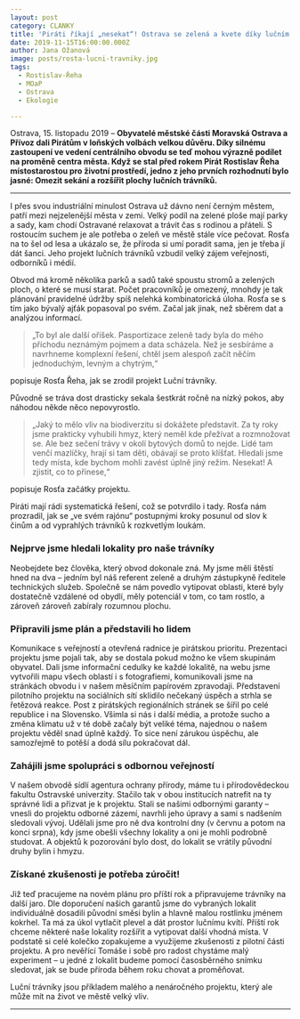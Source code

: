 ```yaml
---
layout: post
category: CLANKY
title: 'Piráti říkají „nesekat“! Ostrava se zelená a kvete díky lučním trávníkům'
date: 2019-11-15T16:00:00.000Z
author: Jana Ožanová
image: posts/rosta-lucni-travniky.jpg
tags:
  - Rostislav-Řeha
  - MOaP
  - Ostrava
  - Ekologie

---
```


Ostrava, 15. listopadu 2019 – **Obyvatelé městské části Moravská Ostrava a Přívoz dali Pirátům v loňských volbách velkou důvěru. Díky silnému zastoupení ve vedení centrálního obvodu se teď mohou výrazně podílet na proměně centra města. Když se stal před rokem Pirát Rostislav Řeha místostarostou pro životní prostředí, jedno z jeho prvních rozhodnutí bylo jasné: Omezit sekání a rozšířit plochy lučních trávníků.**

<hr />

I přes svou industriální minulost Ostrava už dávno není černým městem, patří mezi nejzelenější města v zemi. Velký podíl na zelené ploše mají parky a sady, kam chodí Ostravané relaxovat a trávit čas s rodinou a přáteli. S rostoucím suchem je ale potřeba o zeleň ve městě stále více pečovat. Rosťa na to šel od lesa a ukázalo se, že příroda si umí poradit sama, jen je třeba jí dát šanci. Jeho projekt lučních trávníků vzbudil velký zájem veřejnosti, odborníků i médií.

Obvod má kromě několika parků a sadů také spoustu stromů a zelených ploch, o které se musí starat. Počet pracovníků je omezený, mnohdy je tak plánování pravidelné údržby spíš nelehká kombinatorická úloha. Rosťa se s tím jako bývalý ajťák popasoval po svém. Začal jak jinak, než sběrem dat a analýzou informací.

> „To byl ale další oříšek. Pasportizace zeleně tady byla do mého příchodu neznámým pojmem a data scházela. Než je sesbíráme a navrhneme komplexní řešení, chtěl jsem alespoň začít něčím jednoduchým, levným a chytrým,“

popisuje Rosťa Řeha, jak se zrodil projekt Luční trávníky.

Původně se tráva dost drasticky sekala šestkrát ročně na nízký pokos, aby náhodou někde něco nepovyrostlo.

> „Jaký to mělo vliv na biodiverzitu si dokážete představit. Za ty roky jsme prakticky vyhubili hmyz, který neměl kde přežívat a rozmnožovat se. Ale bez sečení trávy v okolí bytových domů to nejde. Lidé tam venčí mazlíčky, hrají si tam děti, obávají se proto klíšťat. Hledali jsme tedy místa, kde bychom mohli zavést úplně jiný režim. Nesekat! A zjistit, co to přinese,“

popisuje Rosťa začátky projektu.

Piráti mají rádi systematická řešení, což se potvrdilo i tady. Rosťa nám prozradil, jak se „ve svém rajónu“ postupnými kroky posunul od slov k činům a od vyprahlých trávníků k rozkvetlým loukám.

### Nejprve jsme hledali lokality pro naše trávníky

Neobejdete bez člověka, který obvod dokonale zná. My jsme měli štěstí hned na dva – jedním byl náš referent zeleně a druhým zástupkyně ředitele technických služeb. Společně se nám povedlo vytipovat oblasti, které byly dostatečně vzdálené od obydlí, měly potenciál v tom, co tam rostlo, a zároveň zároveň zabíraly rozumnou plochu.

### Připravili jsme plán a představili ho lidem

Komunikace s veřejností a otevřená radnice je pirátskou prioritu. Prezentaci projektu jsme pojali tak, aby se dostala pokud možno ke všem skupinám obyvatel. Dali jsme informační cedulky ke každé lokalitě, na webu jsme vytvořili mapu všech oblastí i s fotografiemi, komunikovali jsme na stránkách obvodu i v našem měsíčním papírovém zpravodaji. Představení pilotního projektu na sociálních sítí sklidilo nečekaný úspěch a strhla se řetězová reakce. Post z pirátských regionálních stránek se šířil po celé republice i na Slovensko. Všimla si nás i další média, a protože sucho a změna klimatu už v té době začaly být veliké téma, najednou o našem projektu věděl snad úplně každý. To sice není zárukou úspěchu, ale samozřejmě to potěší a dodá sílu pokračovat dál.

### Zahájili jsme spolupráci s odbornou veřejností

V našem obvodě sídlí agentura ochrany přírody, máme tu i přírodovědeckou fakultu Ostravské univerzity. Stačilo tak v obou institucích natrefit na ty správné lidi a přizvat je k projektu. Stali se našimi odbornými garanty – vnesli do projektu odborné zázemí, navrhli jeho úpravy a sami s nadšením sledovali vývoj. Udělali jsme pro ně dva kontrolní dny (v červnu a potom na konci srpna), kdy jsme obešli všechny lokality a oni je mohli podrobně studovat. A objektů k pozorování bylo dost, do lokalit se vrátily původní druhy bylin i hmyzu.

### Získané zkušenosti je potřeba zúročit!

Již teď pracujeme na novém plánu pro příští rok a připravujeme trávníky na další jaro. Dle doporučení našich garantů jsme do vybraných lokalit individuálně dosadili původní směsi bylin a hlavně malou rostlinku jménem kokrhel. Ta má za úkol vytlačit plevel a dát prostor lučnímu kvítí. Příští rok chceme některé naše lokality rozšířit a vytipovat další vhodná místa. V podstatě si celé kolečko zopakujeme a využijeme zkušenosti z pilotní části projektu. A pro nevěřící Tomáše i sobě pro radost chystáme malý experiment – u jedné z lokalit budeme pomocí časosběrného snímku sledovat, jak se bude příroda během roku chovat a proměňovat.

Luční trávníky jsou příkladem malého a nenáročného projektu, který ale může mít na život ve městě velký vliv.

- - -
